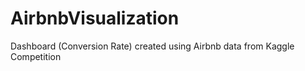 # AirbnbVisualization
Dashboard (Conversion Rate) created using Airbnb data from Kaggle Competition 
